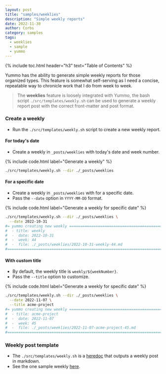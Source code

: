 ```yaml
---
layout: post
title: "samples/weeklies"
description: "Simple weekly reports"
date: 2022-11-30
author: Corbs
category: samples
tags:
  - weeklies
  - sample
  - yummo
---
```


{% include toc.html header="h3" text="Table of Contents" %}

Yummo has the ability to generate simple weekly reports for those organized types. This feature is somewhat self-serving as I need a concise, repeatable way to chronicle work that I do from week to week.

> The __weeklies__ feature is loosely integrated with Yummo, the bash script `./src/templates/weekly.sh` can be used to generate a weekly report post with the correct front-matter and post format.

### Create a weekly

* Run the `./src/templates/weekly.sh` script to create a new weekly report.

#### For today's date

* Create a weekly in `_posts/weeklies` with today's date and week number.

{% include code.html label="Generate a weekly" %}
```bash
./src/templates/weekly.sh --dir ./_posts/weeklies
```

#### For a specific date

* Create a weekly in `_posts/weeklies` with for a specific date.
* Pass the `--date` option in `YYYY-MM-DD` format.

{% include code.html label="Generate a weekly for specific date" %}
```bash
./src/templates/weekly.sh --dir ./_posts/weeklies \
  --date 2022-10-31
#= yummo creating new weekly ==========================================
#  - title: weekly
#  -  date: 2022-10-31
#  -  week: 44
#  -  file: ./_posts/weeklies/2022-10-31-weekly-44.md
#======================================================================
```

#### With custom title

* By default, the weekly title is `weekly/${weekNumber}`.
* Pass the `--title` option to customize.

{% include code.html label="Generate a weekly for specific date" %}
```bash
./src/templates/weekly.sh --dir ./_posts/weeklies \
  --date 2022-11-07 \
  --title acme-project 
#= yummo creating new weekly ==========================================
#  - title: acme-project
#  -  date: 2022-11-07
#  -  week: 45
#  -  file: ./_posts/weeklies/2022-11-07-acme-project-45.md
#======================================================================
```

### Weekly post template

* The `./src/templates/weekly.sh` is a [heredoc](https://tldp.org/LDP/abs/html/here-docs.html) that outputs a weekly post in markdown.
* See the one sample weekly [here](/weekly/48).